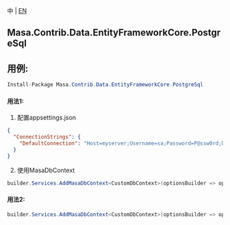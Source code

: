 中 | [EN](README.md)

## Masa.Contrib.Data.EntityFrameworkCore.PostgreSql

## 用例:

```c#
Install-Package Masa.Contrib.Data.EntityFrameworkCore.PostgreSql
```

#### 用法1:

1. 配置appsettings.json

``` appsettings.json
{
  "ConnectionStrings": {
    "DefaultConnection": "Host=myserver;Username=sa;Password=P@ssw0rd;Database=identity"
  }
}
```

2. 使用MasaDbContext

``` C#
builder.Services.AddMasaDbContext<CustomDbContext>(optionsBuilder => optionsBuilder.UseFilter().UseNpgsql());
```

#### 用法2:

``` C#
builder.Services.AddMasaDbContext<CustomDbContext>(optionsBuilder => optionsBuilder.UseFilter().UseNpgsql("Host=myserver;Username=sa;Password=P@ssw0rd;Database=identity"));
```